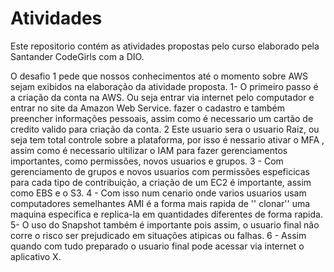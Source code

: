 # Atividades
Este repositorio contém as atividades propostas pelo curso elaborado pela Santander CodeGirls com a DIO.

O desafio 1 pede que nossos conhecimentos até o momento sobre AWS sejam exibidos na elaboração da atividade proposta.
1- O primeiro passo é a criação da conta na AWS. Ou seja entrar via internet pelo computador e entrar no site da Amazon Web Service. fazer o cadastro e também preencher informações pessoais, assim como é necessario um cartão de credito valido para criação da conta.
2 Este usuario sera o usuario Raiz, ou seja tem total controle sobre a plataforma, por isso é nessario ativar o MFA , assim como é necessario ultilizar o IAM para fazer gerenciamentos importantes, como permissões, novos usuarios e grupos. 
3 - Com gerenciamento de grupos e novos usuarios com permissões espeficicas para cada tipo de contribuição, a criação de um EC2 é importante, assim como EBS e o S3.
4 - Com isso num cenario onde varios usuarios usam computadores semelhantes AMI é a forma mais rapida de '' clonar'' uma maquina especifica e replica-la em quantidades diferentes de forma rapida.
5- O uso do Snapshot também é importante pois assim, o usuario final não corre o risco ser prejudicado em situações atipicas ou falhas.
6 - Assim quando com tudo preparado o usuario final pode acessar via internet o aplicativo X.